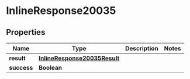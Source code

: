 # InlineResponse20035

## Properties
Name | Type | Description | Notes
------------ | ------------- | ------------- | -------------
**result** | [**InlineResponse20035Result**](InlineResponse20035Result.md) |  | 
**success** | **Boolean** |  | 
